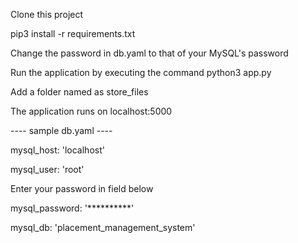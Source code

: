 Clone this project

pip3 install -r requirements.txt

Change the password in db.yaml to that of your MySQL's password

Run the application by executing the command python3 app.py

Add a folder named as store_files

The application runs on localhost:5000


---- sample db.yaml ----

mysql_host: 'localhost'

mysql_user: 'root'

Enter your password in field below

mysql_password: '**********'

mysql_db: 'placement_management_system'


